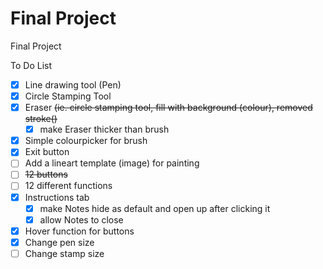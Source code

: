 # Final Project
Final Project

To Do List
- [x] Line drawing tool (Pen)
- [x] Circle Stamping Tool
- [x] Eraser ~~(ie. circle stamping tool, fill with background (colour), removed stroke()~~
  - [x] make Eraser thicker than brush
- [x] Simple colourpicker for brush
- [x] Exit button
- [ ] Add a lineart template (image) for painting
- [ ] ~~12 buttons~~
- [ ] 12 different functions
- [x] Instructions tab
  - [x] make Notes hide as default and open up after clicking it
  - [x] allow Notes to close
- [x] Hover function for buttons
- [x] Change pen size
- [ ] Change stamp size
